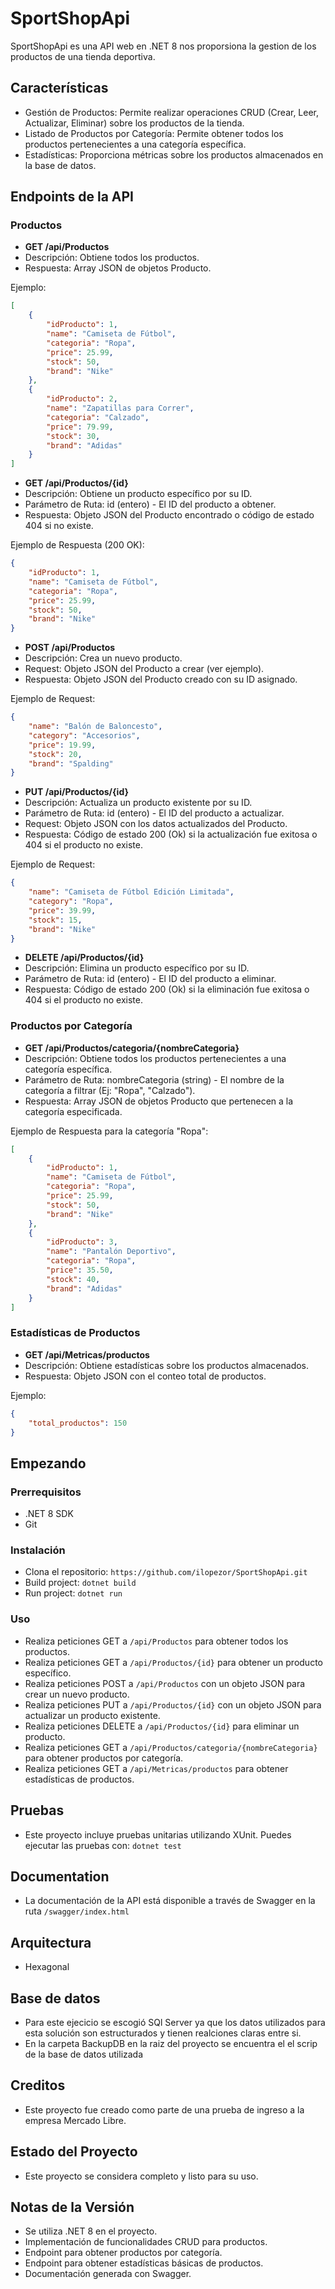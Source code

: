 # SportShopApi


SportShopApi es una API web en .NET 8 nos proporsiona la gestion de los productos de una tienda deportiva.

## Características

- Gestión de Productos: Permite realizar operaciones CRUD (Crear, Leer, Actualizar, Eliminar) sobre los productos de la tienda.
- Listado de Productos por Categoría: Permite obtener todos los productos pertenecientes a una categoría específica.
- Estadísticas: Proporciona métricas sobre los productos almacenados en la base de datos.

## Endpoints de la API
### Productos
 - **GET /api/Productos**
  - Descripción: Obtiene todos los productos.
  - Respuesta: Array JSON de objetos Producto.
  
Ejemplo:
```json
[
    {
        "idProducto": 1,
        "name": "Camiseta de Fútbol",
        "categoria": "Ropa",
        "price": 25.99,
        "stock": 50,
        "brand": "Nike"
    },
    {
        "idProducto": 2,
        "name": "Zapatillas para Correr",
        "categoria": "Calzado",
        "price": 79.99,
        "stock": 30,
        "brand": "Adidas"
    }
]
```

- **GET /api/Productos/{id}**
 - Descripción: Obtiene un producto específico por su ID.
 - Parámetro de Ruta: id (entero) - El ID del producto a obtener.
 - Respuesta: Objeto JSON del Producto encontrado o código de estado 404 si no existe.

Ejemplo de Respuesta (200 OK):
```json
{
    "idProducto": 1,
    "name": "Camiseta de Fútbol",
    "categoria": "Ropa",
    "price": 25.99,
    "stock": 50,
    "brand": "Nike"
}
```
- **POST /api/Productos**
 - Descripción: Crea un nuevo producto.
 - Request: Objeto JSON del Producto a crear (ver ejemplo).
 - Respuesta: Objeto JSON del Producto creado con su ID asignado.

Ejemplo de Request:
```json
{
    "name": "Balón de Baloncesto",
    "category": "Accesorios",
    "price": 19.99,
    "stock": 20,
    "brand": "Spalding"
}
```
- **PUT /api/Productos/{id}**
 - Descripción: Actualiza un producto existente por su ID.
 - Parámetro de Ruta: id (entero) - El ID del producto a actualizar.
 - Request: Objeto JSON con los datos actualizados del Producto.
 - Respuesta: Código de estado 200 (Ok) si la actualización fue exitosa o 404 si el producto no existe.

Ejemplo de Request:
```json
{
    "name": "Camiseta de Fútbol Edición Limitada",
    "category": "Ropa",
    "price": 39.99,
    "stock": 15,
    "brand": "Nike"
}
```
- **DELETE /api/Productos/{id}**
 - Descripción: Elimina un producto específico por su ID.
 - Parámetro de Ruta: id (entero) - El ID del producto a eliminar.
 - Respuesta: Código de estado 200 (Ok) si la eliminación fue exitosa o 404 si el producto no existe.

### Productos por Categoría
- **GET /api/Productos/categoria/{nombreCategoria}**
 - Descripción: Obtiene todos los productos pertenecientes a una categoría específica.
 - Parámetro de Ruta: nombreCategoria (string) - El nombre de la categoría a filtrar (Ej: "Ropa", "Calzado").
 - Respuesta: Array JSON de objetos Producto que pertenecen a la categoría especificada.

Ejemplo de Respuesta para la categoría "Ropa":
```json
[
    {
        "idProducto": 1,
        "name": "Camiseta de Fútbol",
        "categoria": "Ropa",
        "price": 25.99,
        "stock": 50,
        "brand": "Nike"
    },
    {
        "idProducto": 3,
        "name": "Pantalón Deportivo",
        "categoria": "Ropa",
        "price": 35.50,
        "stock": 40,
        "brand": "Adidas"
    }
]
```

### Estadísticas de Productos
- **GET /api/Metricas/productos**
 - Descripción: Obtiene estadísticas sobre los productos almacenados.
 - Respuesta: Objeto JSON con el conteo total de productos.

Ejemplo:
```json
{
    "total_productos": 150
}
```


## Empezando
### Prerrequisitos
  - .NET 8 SDK
  - Git
    
### Instalación
  - Clona el repositorio: ``https://github.com/ilopezor/SportShopApi.git``
  - Build project: ``dotnet build``
  - Run project: ``dotnet run``
    
### Uso
- Realiza peticiones GET a ``/api/Productos`` para obtener todos los productos.
- Realiza peticiones GET a ``/api/Productos/{id}`` para obtener un producto específico.
- Realiza peticiones POST a ``/api/Productos`` con un objeto JSON para crear un nuevo producto.
- Realiza peticiones PUT a ``/api/Productos/{id}`` con un objeto JSON para actualizar un producto existente.
- Realiza peticiones DELETE a ``/api/Productos/{id}`` para eliminar un producto.
- Realiza peticiones GET a ``/api/Productos/categoria/{nombreCategoria}`` para obtener productos por categoría.
- Realiza peticiones GET a ``/api/Metricas/productos`` para obtener estadísticas de productos.

## Pruebas
- Este proyecto incluye pruebas unitarias utilizando XUnit. Puedes ejecutar las pruebas con:
``dotnet test``

## Documentation
- La documentación de la API está disponible a través de Swagger en la ruta ``/swagger/index.html``

## Arquitectura
- Hexagonal
## Base de datos
 - Para este ejecicio se escogió SQl Server ya que los datos utilizados para esta solución son estructurados y tienen realciones claras entre si.
 - En la carpeta BackupDB en la raiz del proyecto se encuentra el el scrip de la base de datos utilizada

## Creditos
- Este proyecto fue creado como parte de una prueba de ingreso a la empresa Mercado Libre.

## Estado del Proyecto
- Este proyecto se considera completo y listo para su uso.


## Notas de la Versión
- Se utiliza .NET 8 en el proyecto.
- Implementación de funcionalidades CRUD para productos.
- Endpoint para obtener productos por categoría.
- Endpoint para obtener estadísticas básicas de productos.
- Documentación generada con Swagger.
